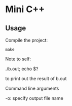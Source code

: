 # Mini C++

## Usage

Compile the project:

`make`

Note to self: 

./b.out; echo $?

to print out the result of b.out


Command line arguments

-o: specify output file name